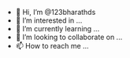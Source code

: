 - 👋 Hi, I’m @123bharathds
- 👀 I’m interested in ...
- 🌱 I’m currently learning ...
- 💞️ I’m looking to collaborate on ...
- 📫 How to reach me ...

<!---
123bharathds/123bharathds is a ✨ special ✨ repository because its `README.md` (this file) appears on your GitHub profile.
You can click the Preview link to take a look at your changes.
--->
